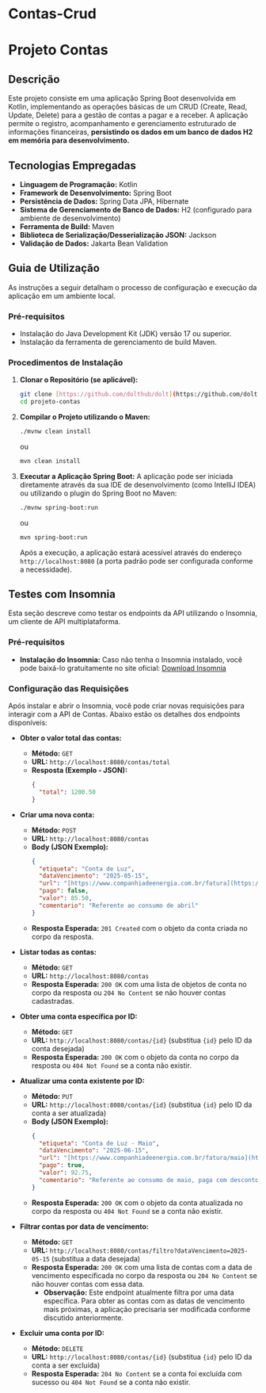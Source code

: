# Contas-Crud
# Projeto Contas

## Descrição

Este projeto consiste em uma aplicação Spring Boot desenvolvida em Kotlin, implementando as operações básicas de um CRUD (Create, Read, Update, Delete) para a gestão de contas a pagar e a receber. A aplicação permite o registro, acompanhamento e gerenciamento estruturado de informações financeiras, **persistindo os dados em um banco de dados H2 em memória para desenvolvimento.**


## Tecnologias Empregadas

* **Linguagem de Programação:** Kotlin
* **Framework de Desenvolvimento:** Spring Boot
* **Persistência de Dados:** Spring Data JPA, Hibernate
* **Sistema de Gerenciamento de Banco de Dados:** H2 (configurado para ambiente de desenvolvimento)
* **Ferramenta de Build:** Maven
* **Biblioteca de Serialização/Desserialização JSON:** Jackson
* **Validação de Dados:** Jakarta Bean Validation


## Guia de Utilização

As instruções a seguir detalham o processo de configuração e execução da aplicação em um ambiente local.

### Pré-requisitos

* Instalação do Java Development Kit (JDK) versão 17 ou superior.
* Instalação da ferramenta de gerenciamento de build Maven.

### Procedimentos de Instalação

1.  **Clonar o Repositório (se aplicável):**
    ```bash
    git clone [https://github.com/dolthub/dolt](https://github.com/dolthub/dolt)
    cd projeto-contas
    ```

2.  **Compilar o Projeto utilizando o Maven:**
    ```bash
    ./mvnw clean install
    ```
    ou
    ```bash
    mvn clean install
    ```

3.  **Executar a Aplicação Spring Boot:**
    A aplicação pode ser iniciada diretamente através da sua IDE de desenvolvimento (como IntelliJ IDEA) ou utilizando o plugin do Spring Boot no Maven:
    ```bash
    ./mvnw spring-boot:run
    ```
    ou
    ```bash
    mvn spring-boot:run
    ```

    Após a execução, a aplicação estará acessível através do endereço `http://localhost:8080` (a porta padrão pode ser configurada conforme a necessidade).

## Testes com Insomnia

Esta seção descreve como testar os endpoints da API utilizando o Insomnia, um cliente de API multiplataforma.

### Pré-requisitos

* **Instalação do Insomnia:** Caso não tenha o Insomnia instalado, você pode baixá-lo gratuitamente no site oficial: [Download Insomnia](https://insomnia.rest/download)

### Configuração das Requisições

Após instalar e abrir o Insomnia, você pode criar novas requisições para interagir com a API de Contas. Abaixo estão os detalhes dos endpoints disponíveis:

* **Obter o valor total das contas:**
    * **Método:** `GET`
    * **URL:** `http://localhost:8080/contas/total`
    * **Resposta (Exemplo - JSON):**
        ```json
        {
          "total": 1200.50
        }
        ```

* **Criar uma nova conta:**
    * **Método:** `POST`
    * **URL:** `http://localhost:8080/contas`
    * **Body (JSON Exemplo):**
        ```json
        {
          "etiqueta": "Conta de Luz",
          "dataVencimento": "2025-05-15",
          "url": "[https://www.companhiadeenergia.com.br/fatura](https://www.companhiadeenergia.com.br/fatura)",
          "pago": false,
          "valor": 85.50,
          "comentario": "Referente ao consumo de abril"
        }
        ```
    * **Resposta Esperada:** `201 Created` com o objeto da conta criada no corpo da resposta.

* **Listar todas as contas:**
    * **Método:** `GET`
    * **URL:** `http://localhost:8080/contas`
    * **Resposta Esperada:** `200 OK` com uma lista de objetos de conta no corpo da resposta ou `204 No Content` se não houver contas cadastradas.

* **Obter uma conta específica por ID:**
    * **Método:** `GET`
    * **URL:** `http://localhost:8080/contas/{id}` (substitua `{id}` pelo ID da conta desejada)
    * **Resposta Esperada:** `200 OK` com o objeto da conta no corpo da resposta ou `404 Not Found` se a conta não existir.

* **Atualizar uma conta existente por ID:**
    * **Método:** `PUT`
    * **URL:** `http://localhost:8080/contas/{id}` (substitua `{id}` pelo ID da conta a ser atualizada)
    * **Body (JSON Exemplo):**
        ```json
        {
          "etiqueta": "Conta de Luz - Maio",
          "dataVencimento": "2025-06-15",
          "url": "[https://www.companhiadeenergia.com.br/fatura/maio](https://www.companhiadeenergia.com.br/fatura/maio)",
          "pago": true,
          "valor": 92.75,
          "comentario": "Referente ao consumo de maio, paga com desconto"
        }
        ```
    * **Resposta Esperada:** `200 OK` com o objeto da conta atualizada no corpo da resposta ou `404 Not Found` se a conta não existir.

* **Filtrar contas por data de vencimento:**
    * **Método:** `GET`
    * **URL:** `http://localhost:8080/contas/filtro?dataVencimento=2025-05-15` (substitua a data desejada)
    * **Resposta Esperada:** `200 OK` com uma lista de contas com a data de vencimento especificada no corpo da resposta ou `204 No Content` se não houver contas com essa data.
        * **Observação:** Este endpoint atualmente filtra por uma data específica. Para obter as contas com as datas de vencimento mais próximas, a aplicação precisaria ser modificada conforme discutido anteriormente.

* **Excluir uma conta por ID:**
    * **Método:** `DELETE`
    * **URL:** `http://localhost:8080/contas/{id}` (substitua `{id}` pelo ID da conta a ser excluída)
    * **Resposta Esperada:** `204 No Content` se a conta foi excluída com sucesso ou `404 Not Found` se a conta não existir.

